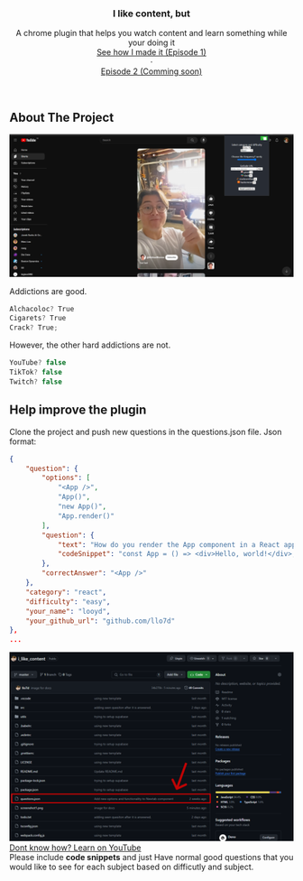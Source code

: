 <div align="center">
  <h3 align="center">I like content, but</h3>

  <p align="center">
    A chrome plugin that helps you watch content and learn something while your doing it
    <br />
    <a href="https://youtu.be/dZfTGpOufg0">See how I made it (Episode 1) </a>
    <br />
    ·
    <br />
    <a href="https://youtu.be/dZfTGpOufg0"> Episode 2 (Comming soon) </a>
  </p>
</div>

</br>

<!-- ABOUT THE PROJECT -->
## About The Project
![Plugin Image](screenshot1.png)

Addictions are good. 

  ```javascript
  Alchacoloc? True
  Cigarets? True
  Crack? True;
  ```

However, the other hard addictions are not.

  ```javascript
  YouTube? false
  TikTok? false
  Twitch? false
  ```

<!-- GETTING STARTED -->
## Help improve the plugin
Clone the project and push new questions in the questions.json file. Json format:

```json
{
    "question": {
        "options": [
            "<App />",
            "App()",
            "new App()",
            "App.render()"
        ],
        "question": {
            "text": "How do you render the App component in a React application?",
            "codeSnippet": "const App = () => <div>Hello, world!</div>;"
        },
        "correctAnswer": "<App />"
    },
    "category": "react",
    "difficulty": "easy",
    "your_name": "looyd",
    "your_github_url": "github.com/llo7d"
},
...
```

![Plugin Image](screenshot2.png)
</br>
[Dont know how? Learn on YouTube](https://www.youtube.com/results?search_query=how+to+clone+and+commit+new+changes+in+github) 
</br>
Please include **code snippets** and just Have normal good questions that you would like to see for each subject based on difficutly and subject.




